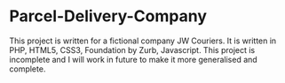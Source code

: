 # Parcel-Delivery-Company
This project is written for a fictional company JW Couriers. It is written in PHP, HTML5, CSS3, Foundation by Zurb, Javascript. This project is incomplete and I will work in future to make it more generalised and complete.
